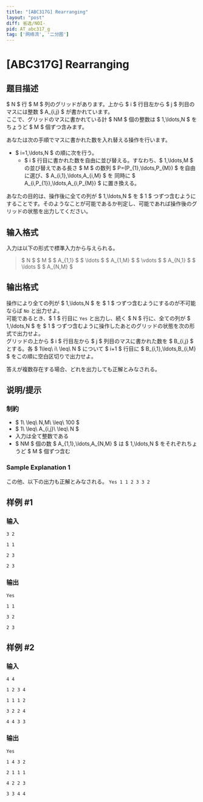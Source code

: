 ```yaml
---
title: "[ABC317G] Rearranging"
layout: "post"
diff: 省选/NOI-
pid: AT_abc317_g
tag: ['网络流', '二分图']
---
```


# [ABC317G] Rearranging

## 题目描述

[problemUrl]: https://atcoder.jp/contests/abc317/tasks/abc317_g

$ N $ 行 $ M $ 列のグリッドがあります。上から $ i $ 行目左から $ j $ 列目のマスには整数 $ A_{i,j} $ が書かれています。  
 ここで、グリッドのマスに書かれている計 $ NM $ 個の整数は $ 1,\ldots,N $ をちょうど $ M $ 個ずつ含みます。

あなたは次の手順でマスに書かれた数を入れ替える操作を行います。

- $ i=1,\ldots,N $ の順に次を行う。
  - $ i $ 行目に書かれた数を自由に並び替える。すなわち、$ 1,\ldots,M $ の並び替えである長さ $ M $ の数列 $ P=(P_{1},\ldots,P_{M}) $ を自由に選び、$ A_{i,1},\ldots,A_{i,M} $ を 同時に $ A_{i,P_{1}},\ldots,A_{i,P_{M}} $ に置き換える。
 
あなたの目的は、操作後に全ての列が $ 1,\ldots,N $ を $ 1 $ つずつ含むようにすることです。そのようなことが可能であるか判定し、可能であれば操作後のグリッドの状態を出力してください。

## 输入格式

入力は以下の形式で標準入力から与えられる。

> $ N $ $ M $ $ A_{1,1} $ $ \ldots $ $ A_{1,M} $ $ \vdots $ $ A_{N,1} $ $ \ldots $ $ A_{N,M} $

## 输出格式

操作により全ての列が $ 1,\ldots,N $ を $ 1 $ つずつ含むようにするのが不可能ならば `No` と出力せよ。  
 可能であるとき、$ 1 $ 行目に `Yes` と出力し、続く $ N $ 行に、全ての列が $ 1,\ldots,N $ を $ 1 $ つずつ含むように操作したあとのグリッドの状態を次の形式で出力せよ。  
 グリッドの上から $ i $ 行目左から $ j $ 列目のマスに書かれた数を $ B_{i,j} $ とする。各 $ 1\leq\ i\ \leq\ N $ について $ i+1 $ 行目に $ B_{i,1},\ldots,B_{i,M} $ をこの順に空白区切りで出力せよ。

答えが複数存在する場合、どれを出力しても正解とみなされる。

## 说明/提示

### 制約

- $ 1\ \leq\ N,M\ \leq\ 100 $
- $ 1\ \leq\ A_{i,j}\ \leq\ N $
- 入力は全て整数である
- $ NM $ 個の数 $ A_{1,1},\ldots,A_{N,M} $ は $ 1,\ldots,N $ をそれぞれちょうど $ M $ 個ずつ含む
 
### Sample Explanation 1

この他、以下の出力も正解とみなされる。 ``` Yes 1 1 2 3 3 2 ```

## 样例 #1

### 输入

```
3 2
1 1
2 3
2 3
```

### 输出

```
Yes
1 1
3 2
2 3
```

## 样例 #2

### 输入

```
4 4
1 2 3 4
1 1 1 2
3 2 2 4
4 4 3 3
```

### 输出

```
Yes
1 4 3 2
2 1 1 1
4 2 2 3
3 3 4 4
```

